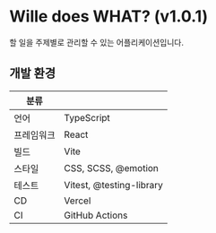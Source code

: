 # Wille does WHAT? (v1.0.1)

할 일을 주제별로 관리할 수 있는 어플리케이션입니다.

## 개발 환경

| 분류       |                          |
| ---------- | ------------------------ |
| 언어       | TypeScript               |
| 프레임워크 | React                    |
| 빌드       | Vite                     |
| 스타일     | CSS, SCSS, @emotion      |
| 테스트     | Vitest, @testing-library |
| CD         | Vercel                   |
| CI         | GitHub Actions           |
